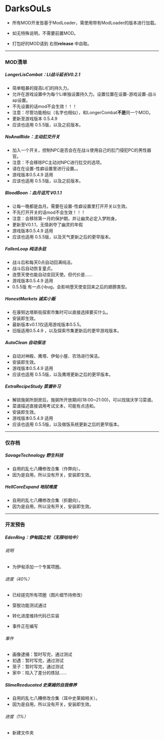 # DarksOuLs
* 所有MOD开发皆基于ModLoader，需使用带有ModLoader的版本进行加载。

* 如无特殊说明，不需要前置MOD。

* 打包好的MOD请到 右侧**release** 中自取。
______
### MOD清单
##### LongerLisCombat：LI战斗延长V0.2.1
* 简单粗暴的提高Li们的持久力。
* 允许在游戏设置中为每个Li单独设置持久力。设置位置在设置-游戏设置-战斗ap设置。
* 不先设置的话mod不会生效！！！
* 注意：尽管功能相似（名字也相似），和LongerCombat**不是**同一个MOD。
* 更新至游戏版本 0.5.4.9
* 应该也适用 0.5.5版，以及之前版本。

##### NoAnalRide：主动肛交开关
* 加入一个开关，控制NPC是否会在在战斗使用自己的肛门侵犯PC的男性器官。
* 注意：不会移除PC主动对NPC进行肛交的选项。
* 请在在设置-性癖设置里进行设置。。
* 游戏版本0.5.4.9 适用
* 应该也适用 0.5.5版，以及之前版本。

##### BloodBoon：血月诅咒 V0.1.1
* 让每一晚都是血月。需要在设置-性癖设置里打开开关以生效。
* 不先打开开关的话mod不会生效！！！
* 注意：会移除第一月的保护期，并让幽灵必定入梦附身。
* 更新至V0.1.1，无情剥夺了幽灵的年假
* 游戏版本0.5.4.9 适用
* 应该也适用 0.5.5版，以及天气更新之后的更早版本。

##### FallenLoop 纯洁永驻
* 战斗后和每天0点自动回满纯洁。
* 战斗后自动恢复童贞。
* 连堕天使也能自动变回天使。但代价是……
* 游戏版本0.5.4.9 适用
* 0.5.5版 有一点小bug，会影响堕天使变回来之后的翅膀类型。

##### HonestMarkets 诚实小贩
* 在康努达塔斯街探索市集时可以直接选择要买什么。
* 安装即生效。
* 最新版本v0.1.1仅适用游戏版本0.5.5。
* 旧版适用0.5.4.9 ，以及探索市集更新后的更早游戏版本。

##### AutoClean 自动保洁
* 自动对神殿、鹰塔、伊甸小屋、农场进行保洁。
* 安装即生效。
* 游戏版本0.5.4.9 适用
* 应该也适用 0.5.5版，以及鹰塔更新之后的更早版本。

##### ExtraRecipeStudy 菜谱补习
* 解锁施粥所厨房后，施粥所开放期间(18:00~21:00)，可以找瑞沃学习菜谱。
* 菜谱描述直接调用考试文本，可能有点违和。
* 安装即生效。
* 游戏版本0.5.4.9 适用
* 应该也适用 0.5.5版，以及做饭系统更新之后的更早版本。
______
### 仅存档
##### SavageTechnology 野生科技
* 自用的乱七八糟修改合集（作弊向）。
* 因为是自用，所以没有开关，安装即生效。

##### HellCoreExpand 地狱难度
* 自用的乱七八糟修改合集（折磨向）。
* 因为是自用，所以没有开关，安装即生效。

______
### 开发预告
##### EdenRing：伊甸园之轮（无限咕咕中）
###### 说明
* 为伊甸添加一个专属项圈。
###### 进度（40%）
* 已经搓完所有项圈（图片细节待修改）

* 穿脱功能测试通过

* 转化进度维持代码已实装
* 事件正在编写
###### 事件
* 画像逮捕：暂时写完，通过测试
* 初遇：暂时写完，通过测试
* 笼子：暂时写完，通过测试
* 家中：陷入了差分的炼狱……

##### SlimeReeducated 史莱姆的自我修养
* 自用的乱七八糟修改合集（耳中史莱姆相关）。
* 因为是自用，所以没有开关，安装即生效。
###### 进度（1%）
* 新建文件夹



